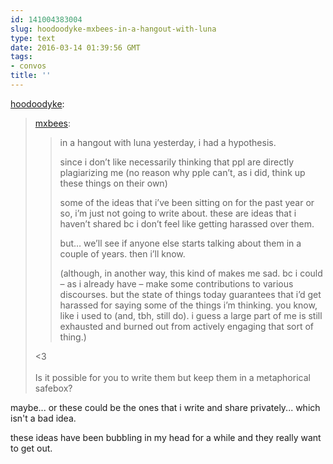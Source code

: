 ```yaml
---
id: 141004383004
slug: hoodoodyke-mxbees-in-a-hangout-with-luna
type: text
date: 2016-03-14 01:39:56 GMT
tags:
- convos
title: ''
---
```

<p><a class="tumblr_blog" href="http://hoodoodyke.tumblr.com/post/141003923964">hoodoodyke</a>:</p>
<blockquote>
<p><a class="tumblr_blog" href="http://mxbees.tumblr.com/post/140965928344">mxbees</a>:</p>
<blockquote>
<p>in a hangout with luna yesterday, i had a hypothesis.</p>

<p>since i don’t like necessarily thinking that ppl are directly plagiarizing me (no reason why pple can’t, as i did, think up these things on their own)</p>

<p>some of the ideas that i’ve been sitting on for the past year or so, i’m just not going to write about. these are ideas that i haven’t shared bc i don’t feel like getting harassed over them.</p>

<p>but… we’ll see if anyone else starts talking about them in a couple of years. then i’ll know.</p>

<p>(although, in another way, this kind of makes me sad. bc i could – as i already have – make some contributions to various discourses. but the state of things today guarantees that i’d get harassed for saying some of the things i’m thinking. you know, like i used to (and, tbh, still do). i guess a large part of me is still exhausted and burned out from actively engaging that sort of thing.)</p>
</blockquote>
<p>&lt;3<br><br>Is it possible for you to write them but keep them in a metaphorical safebox?</p>
</blockquote>

maybe... or these could be the ones that i write and share privately... which isn't a bad idea.

these ideas have been bubbling in my head for a while and they really want to get out.